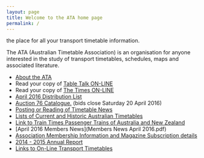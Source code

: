 ```yaml
---
layout: page
title: Welcome to the ATA home page
permalink: /
---
```

the place for all your transport timetable information.

The ATA (Australian Timetable Association) is an organisation for anyone interested in the study of transport timetables, schedules, maps and associated literature.

* [About the ATA](membship.html)
* Read your copy of [<span class="TableTalkLogo">Table Talk</span> ON-LINE](ttalk.html)
* Read your copy of [<span class="TimesLogo">The Times</span> ON-LINE](times.html)
* [April 2016 Distribution List](ATA%20DL%20Apr16.pdf)
* [Auction 76 Catalogue.](Auction%2076%20Catalogue%20Apr%2016.pdf) (bids close Saturday 20 April 2016)
* [Posting or Reading of Timetable News](news2.html)
* [Lists of Current and Historic Australian Timetables](current.html)
* [Link to Train Times Passenger Trains of Australia and New Zealand](http://www.traintimes.net.au)
* [April 2016 Members News](Members News April 2016.pdf)
* [Association Membership Information and Magazine Subscription details](membship.html#membership)
* [2014 - 2015 Annual Report](ATAAnnualReport2014-2015.pdf)
* [Links to On-Line Transport Timetables](ttlinks.html)
